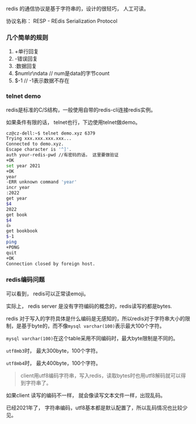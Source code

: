 redis 的通信协议是基于字符串的，设计的很轻巧， 人工可读。

协议名称： RESP - REdis Serialization Protocol


### 几个简单的规则
1. +单行回复
2. -错误回复
3. :数据回复
4. $num\r\ndata // num是data的字节count
5. $-1  // -1表示数据不存在

### telnet demo

redis是标准的C/S结构，一般使用自带的redis-cli连接redis实例。

如果条件有限的话， telnet也行，下边使用telnet做demo。

``` bash
cz@cz-dell:~$ telnet demo.xyz 6379
Trying xxx.xxx.xxx.xxx...
Connected to demo.xyz.
Escape character is '^]'.
auth your-redis-pwd //有密码的话， 这里要做验证
+OK
set year 2021
+OK
year
-ERR unknown command 'year'
incr year
:2022
get year
$4
2022
get book
$4
👍
get bookbook
$-1
ping
+PONG
quit
+OK
Connection closed by foreign host.
```

### redis编码问题

可以看到， redis可以正常读emoji。

实际上， redis server 是没有字符编码的概念的，redis读写的都是bytes.

redis 对于写入的字符具体是什么编码是无感知的，所以redis对于字符串大小的限制，是基于byte的，而不像`mysql varchar(100)`表示最大100个字符。

`mysql varchar(100)`在这个table采用不同编码时，最大byte限制是不同的。

`utf8mb3`时， 最大300byte，100个字符。

`utf8mb4`时， 最大400byte，100个字符。

> client用utf8编码字符串，写入redis，读取bytes时也用utf8解码就可以得到字符串了。

如果client 读写的编码不一样， 就会像读写文本文件一样，出现乱码。

已经2021年了， 字符串编码，utf8基本都是默认配置了，所以乱码情况也比较少见。
